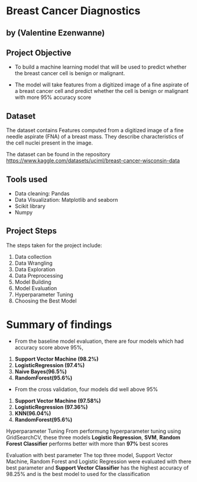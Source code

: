 # Breast Cancer Diagnostics 
## by (Valentine Ezenwanne)

## Project Objective
- To build a machine learning model that will be used to predict whether the breast cancer cell is benign or malignant.

- The model will take features from a digitized image of a fine aspirate of a breast cancer cell and predict whether the cell is benign or malignant with more 95% accuracy score


## Dataset

The dataset contains Features computed from a digitized image of a fine needle aspirate (FNA) of a breast mass. 
They describe characteristics of the cell nuclei present in the image.


The dataset can be found in the repository https://www.kaggle.com/datasets/uciml/breast-cancer-wisconsin-data


## Tools used
- Data cleaning: Pandas
- Data Visualization: Matplotlib and seaborn
- Scikit library
- Numpy


## Project Steps

The steps taken for the project include:
1.	Data collection
2.	Data Wrangling
3.	Data Exploration
4.	Data Preprocessing
5.	Model Building
6.	Model Evaluation
7.	Hyperparameter Tuning
8.	Choosing the Best Model



# Summary of findings

- From the baseline model evaluation, there are four models which had accuracy score above 95%, 
1) **Support Vector Machine (98.2%)** 
2) **LogisticRegression (97.4%)** 
3) **Naive Bayes(96.5%)**
4) **RandomForest(95.6%)** 

- From the cross validation, four models did well above 95%
1) **Support Vector Machine (97.58%)** 
2) **LogisticRegression (97.36%)** 
3) **KNN(96.04%)**
4) **RandomForest(95.6%)** 

Hyperparameter Tuning
From performung hyperparameter tuning using GridSearchCV, these three models **Logistic Regression**, **SVM**, **Random Forest Classifier** performs better with more than **97%** best scores

Evaluation with best parameter
The top three model, Support Vector Machine, Random Forest and Logistic Regression were evaluated with there best parameter and **Support Vector Classifier** has the highest accuracy of 98.25% and is the best model to used for the classification 

